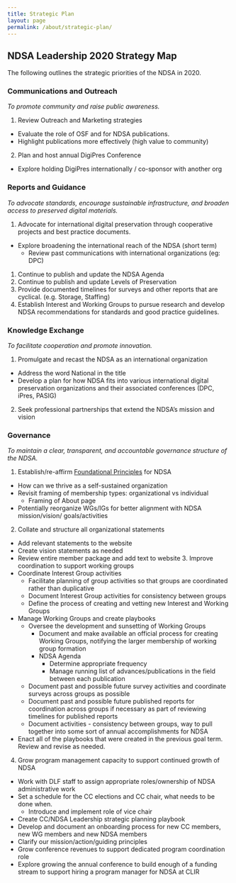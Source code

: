 ```yaml
---
title: Strategic Plan
layout: page
permalink: /about/strategic-plan/
---
```

## NDSA Leadership 2020 Strategy Map
The following outlines the strategic priorities of the NDSA in 2020.

### Communications and Outreach
*To promote community and raise public awareness.*

1. Review Outreach and Marketing strategies
- Evaluate the role of OSF and for NDSA publications.
- Highlight publications more effectively (high value to community)
2. Plan and host annual DigiPres Conference
- Explore holding DigiPres internationally / co-sponsor with another org

### Reports and Guidance
*To advocate standards, encourage sustainable infrastructure, and broaden access to preserved digital materials.*
1. Advocate for international digital preservation through cooperative projects and best practice documents.
- Explore broadening the international reach of the NDSA (short term)
  - Review past communications with international organizations (eg: DPC)
1. Continue to publish and update the NDSA Agenda
2. Continue to publish and update Levels of Preservation
3. Provide documented timelines for surveys and other reports that are cyclical. (e.g. Storage, Staffing)
4. Establish Interest and Working Groups to pursue research and develop NDSA recommendations for standards and good practice guidelines.

### Knowledge Exchange
*To facilitate cooperation and promote innovation.*
1. Promulgate and recast the NDSA as an international organization
- Address the word National in the title
- Develop a plan for how NDSA fits into various international digital preservation organizations and their associated conferences (DPC, iPres, PASIG)
2. Seek professional partnerships that extend the NDSA’s mission and vision 

### Governance
*To maintain a clear, transparent, and accountable governance structure of the NDSA.*
1. Establish/re-affirm [Foundational Principles](/about/foundational-principles/) for NDSA
- How can we thrive as a self-sustained organization
- Revisit framing of membership types: organizational vs individual
  - Framing of About page
- Potentially reorganize WGs/IGs for better alignment with NDSA mission/vision/ goals/activities
2. Collate and structure all organizational statements
- Add relevant statements to the website 
- Create vision statements as needed
- Review entire member package and add text to website
  3. Improve coordination to support working groups
- Coordinate Interest Group activities
  - Facilitate planning of group activities so that groups are coordinated rather than duplicative
  - Document Interest Group activities for consistency between groups 
  - Define the process of creating and vetting new Interest and Working Groups
- Manage Working Groups and create playbooks
  - Oversee the development and sunsetting of Working Groups 
    - Document and make available an official process for creating Working Groups, notifying the larger membership of working group formation
    - NDSA Agenda
      - Determine appropriate frequency
      - Manage running list of advances/publications in the field between each publication
  - Document past and possible future survey activities and coordinate surveys across groups as possible 
  - Document past and possible future published reports for coordination across groups if necessary as part of reviewing timelines for published reports
  - Document activities - consistency between groups, way to pull together into some sort of annual accomplishments for NDSA
- Enact all of the playbooks that were created in the previous goal term. Review and revise as needed.
4. Grow program management capacity to support continued growth of NDSA
- Work with DLF staff to assign appropriate roles/ownership of NDSA administrative work
- Set a schedule for the CC elections and CC chair, what needs to be done when.
  - Introduce and implement role of vice chair
- Create CC/NDSA Leadership strategic planning playbook
- Develop and document an onboarding process for new CC members, new WG members and new NDSA members
- Clarify our mission/action/guiding principles
- Grow conference revenues to support dedicated program coordination role
- Explore growing the annual conference to build enough of a funding stream to support hiring a program manager for NDSA at CLIR

